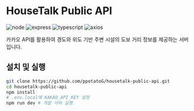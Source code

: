 # HouseTalk Public API

<img src="https://img.shields.io/badge/Node.js-339933?style=flat-square&logo=node.js&logoColor=white" alt='node'/>
<img src="https://img.shields.io/badge/Express.js-000?style=flat-square&logo=express&logoColor=white" alt='express'/>
<img src="https://img.shields.io/badge/TypeScript-3178C6?style=flat-square&logo=typescript&logoColor=white" alt='typescript'/>
<img src="https://img.shields.io/badge/Axios-5A29E4?style=flat-square&logo=axios&logoColor=white" alt='axios'/>

카카오 API를 활용하여 경도와 위도 기반 주변 시설의 도보 거리 정보를 제공하는 서버입니다.

## 설치 및 실행

```bash
git clone https://github.com/ppotatoG/housetalk-public-api.git
cd housetalk-public-api
npm install
# .env.local에 KAKAO_API_KEY 설정
npm run dev # 개발 서버 실행
